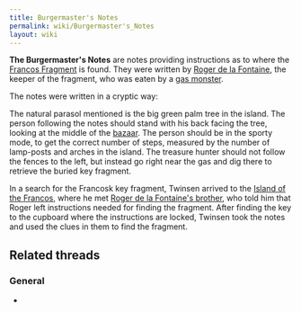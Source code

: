 ```yaml
---
title: Burgermaster's Notes
permalink: wiki/Burgermaster's_Notes
layout: wiki
---
```


**The Burgermaster's Notes** are notes providing instructions as to
where the [Francos Fragment](Francos_Fragment "wikilink") is found. They
were written by [Roger de la Fontaine](Roger_de_la_Fontaine "wikilink"),
the keeper of the fragment, who was eaten by a [gas
monster](gas_monster "wikilink").

The notes were written in a cryptic way:

The natural parasol mentioned is the big green palm tree in the island.
The person following the notes should stand with his back facing the
tree, looking at the middle of the
[bazaar](Francos_Island_bazaar "wikilink"). The person should be in the
sporty mode, to get the correct number of steps, measured by the number
of lamp-posts and arches in the island. The treasure hunter should not
follow the fences to the left, but instead go right near the gas and dig
there to retrieve the buried key fragment.

In a search for the Francosk key fragment, Twinsen arrived to the
[Island of the Francos](Island_of_the_Francos "wikilink"), where he met
[Roger de la Fontaine's
brother](Roger_de_la_Fontaine's_brother "wikilink"), who told him that
Roger left instructions needed for finding the fragment. After finding
the key to the cupboard where the instructions are locked, Twinsen took
the notes and used the clues in them to find the fragment.

## Related threads

### General

- 
